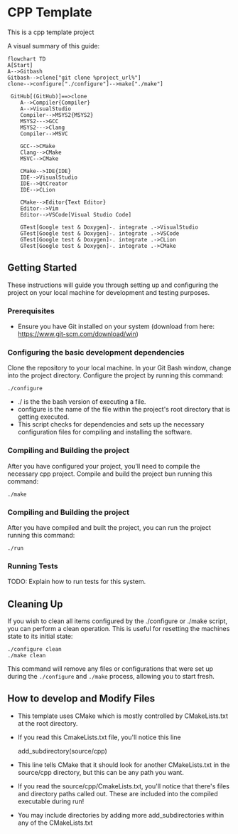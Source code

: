 # CPP Template

This is a cpp template project

A visual summary of this guide:
```mermaid
flowchart TD
A[Start]
A-->Gitbash
Gitbash-->clone["git clone %project_url%"]
clone-->configure["./configure"]-->make["./make"]

 GitHub[(GitHub)]==>clone
    A-->Compiler{Compiler}
    A-->VisualStudio
    Compiler-->MSYS2{MSYS2}
    MSYS2--->GCC
    MSYS2--->Clang
    Compiler-->MSVC

    GCC-->CMake
    Clang-->CMake
    MSVC-->CMake

    CMake-->IDE{IDE}
    IDE-->VisualStudio
    IDE-->QtCreator
    IDE-->CLion

    CMake-->Editor{Text Editor}
    Editor-->Vim
    Editor-->VSCode[Visual Studio Code]
    
    GTest[Google test & Doxygen]-. integrate .->VisualStudio
    GTest[Google test & Doxygen]-. integrate .->VSCode
    GTest[Google test & Doxygen]-. integrate .->CLion
    GTest[Google test & Doxygen]-. integrate .->CMake

```


## Getting Started

These instructions will guide you through setting up and configuring the project on your local machine for development and testing purposes.

### Prerequisites

- Ensure you have Git installed on your system (download from here: https://www.git-scm.com/download/win)

### Configuring the basic development dependencies

Clone the repository to your local machine.
In your Git Bash window, change into the project directory.
Configure the project by running this command:

	./configure

- ./ is the the bash version of executing a file.
- configure is the name of the file within the project's root directory that is getting executed.
- This script checks for dependencies and sets up the necessary configuration files for compiling and installing the software.

### Compiling and Building the project

After you have configured your project, you'll need to compile the necessary cpp project. Compile and build the project bun running this command:

	./make
	
### Compiling and Building the project

After you have compiled and built the project, you can run the project running this command:

	./run

### Running Tests

TODO: Explain how to run tests for this system.

## Cleaning Up

If you wish to clean all items configured by the ./configure or ./make script, you can perform a clean operation. This is useful for resetting the machines state to its initial state:

	./configure clean
	./make clean

This command will remove any files or configurations that were set up during the `./configure` and `./make` process, allowing you to start fresh.

## How to develop and Modify Files
- This template uses CMake which is mostly controlled by CMakeLists.txt at the root directory.
- If you read this CmakeLists.txt file, you'll notice this line

	add_subdirectory(source/cpp)
	
- This line tells CMake that it should look for another CMakeLists.txt in the source/cpp directory, but this can be any path you want.
- If you read the source/cpp/CmakeLists.txt, you'll notice that there's files and directory paths called out. These are included into the compiled executable during run!
- You may include directories by adding more add_subdirectories within any of the CMakeLists.txt
